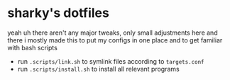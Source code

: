 # sharky's dotfiles
yeah uh there aren't any major tweaks, only small adjustments here and there
i mostly made this to put my configs in one place and to get familiar with bash scripts

- run `.scripts/link.sh` to symlink files according to `targets.conf`
- run `.scripts/install.sh` to install all relevant programs
